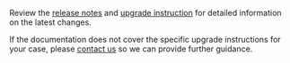Review the [release notes](/docs/mqtt-broker/releases/) and [upgrade instruction](/docs/mqtt-broker/install/upgrade-instructions/)
for detailed information on the latest changes.

If the documentation does not cover the specific upgrade instructions for your case, 
please [contact us](/docs/mqtt-broker/help/) so we can provide further guidance.
